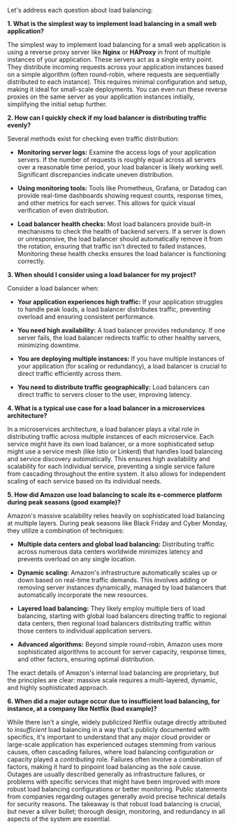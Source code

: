 Let's address each question about load balancing:

**1. What is the simplest way to implement load balancing in a small web application?**

The simplest way to implement load balancing for a small web application is using a reverse proxy server like **Nginx** or **HAProxy** in front of multiple instances of your application.  These servers act as a single entry point.  They distribute incoming requests across your application instances based on a simple algorithm (often round-robin, where requests are sequentially distributed to each instance).  This requires minimal configuration and setup, making it ideal for small-scale deployments.  You can even run these reverse proxies on the same server as your application instances initially, simplifying the initial setup further.


**2. How can I quickly check if my load balancer is distributing traffic evenly?**

Several methods exist for checking even traffic distribution:

* **Monitoring server logs:** Examine the access logs of your application servers.  If the number of requests is roughly equal across all servers over a reasonable time period, your load balancer is likely working well.  Significant discrepancies indicate uneven distribution.

* **Using monitoring tools:** Tools like Prometheus, Grafana, or Datadog can provide real-time dashboards showing request counts, response times, and other metrics for each server. This allows for quick visual verification of even distribution.

* **Load balancer health checks:** Most load balancers provide built-in mechanisms to check the health of backend servers. If a server is down or unresponsive, the load balancer should automatically remove it from the rotation, ensuring that traffic isn't directed to failed instances.  Monitoring these health checks ensures the load balancer is functioning correctly.


**3. When should I consider using a load balancer for my project?**

Consider a load balancer when:

* **Your application experiences high traffic:**  If your application struggles to handle peak loads, a load balancer distributes traffic, preventing overload and ensuring consistent performance.

* **You need high availability:**  A load balancer provides redundancy. If one server fails, the load balancer redirects traffic to other healthy servers, minimizing downtime.

* **You are deploying multiple instances:** If you have multiple instances of your application (for scaling or redundancy), a load balancer is crucial to direct traffic efficiently across them.

* **You need to distribute traffic geographically:**  Load balancers can direct traffic to servers closer to the user, improving latency.


**4. What is a typical use case for a load balancer in a microservices architecture?**

In a microservices architecture, a load balancer plays a vital role in distributing traffic across multiple instances of each microservice.  Each service might have its own load balancer, or a more sophisticated setup might use a service mesh (like Istio or Linkerd) that handles load balancing and service discovery automatically.  This ensures high availability and scalability for each individual service, preventing a single service failure from cascading throughout the entire system.  It also allows for independent scaling of each service based on its individual needs.


**5. How did Amazon use load balancing to scale its e-commerce platform during peak seasons (good example)?**

Amazon's massive scalability relies heavily on sophisticated load balancing at multiple layers. During peak seasons like Black Friday and Cyber Monday, they utilize a combination of techniques:

* **Multiple data centers and global load balancing:**  Distributing traffic across numerous data centers worldwide minimizes latency and prevents overload on any single location.

* **Dynamic scaling:**  Amazon's infrastructure automatically scales up or down based on real-time traffic demands. This involves adding or removing server instances dynamically, managed by load balancers that automatically incorporate the new resources.

* **Layered load balancing:**  They likely employ multiple tiers of load balancing, starting with global load balancers directing traffic to regional data centers, then regional load balancers distributing traffic within those centers to individual application servers.

* **Advanced algorithms:**  Beyond simple round-robin, Amazon uses more sophisticated algorithms to account for server capacity, response times, and other factors, ensuring optimal distribution.

The exact details of Amazon's internal load balancing are proprietary, but the principles are clear: massive scale requires a multi-layered, dynamic, and highly sophisticated approach.


**6. When did a major outage occur due to insufficient load balancing, for instance, at a company like Netflix (bad example)?**

While there isn't a single, widely publicized Netflix outage directly attributed to *insufficient* load balancing in a way that's publicly documented with specifics,  it's important to understand that any major cloud provider or large-scale application has experienced outages stemming from various causes, often cascading failures, where load balancing configuration or capacity played a *contributing* role.  Failures often involve a combination of factors, making it hard to pinpoint load balancing as the *sole* cause.  Outages are usually described generally as infrastructure failures, or problems with specific services that might have been improved with more robust load balancing configurations or better monitoring.  Public statements from companies regarding outages generally avoid precise technical details for security reasons.  The takeaway is that robust load balancing is crucial, but never a silver bullet; thorough design, monitoring, and redundancy in all aspects of the system are essential.
